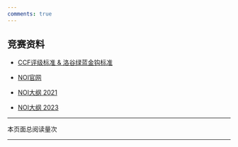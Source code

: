 ```yaml
---
comments: true
---
```


## 竞赛资料

* [CCF评级标准 & 洛谷绿蓝金钩标准](https://www.luogu.com.cn/paste/8o3lma2h)

* [NOI官网](https://www.noi.cn/)

* [NOI大纲 2021](https://www.noi.cn/generic/web/viewer.html?file=/upload/resources/file/2021/04/06/152179.pdf)

* [NOI大纲 2023](https://www.noi.cn/upload/resources/file/2023/03/15/1fa58eac9c412e01ce3c89c761058a43.pdf)

------------

<span id="busuanzi_container_page_pv">本页面总阅读量<span id="busuanzi_value_page_pv"></span>次</span>

------------